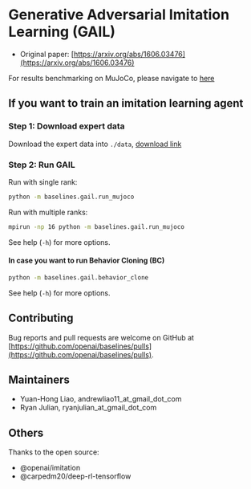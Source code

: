 # Generative Adversarial Imitation Learning \(GAIL\)

* Original paper: [https://arxiv.org/abs/1606.03476](https://arxiv.org/abs/1606.03476)

For results benchmarking on MuJoCo, please navigate to [here](result/gail-result.md)

## If you want to train an imitation learning agent

### Step 1: Download expert data

Download the expert data into `./data`, [download link](https://drive.google.com/drive/folders/1h3H4AY_ZBx08hz-Ct0Nxxus-V1melu1U?usp=sharing)

### Step 2: Run GAIL

Run with single rank:

```bash
python -m baselines.gail.run_mujoco
```

Run with multiple ranks:

```bash
mpirun -np 16 python -m baselines.gail.run_mujoco
```

See help \(`-h`\) for more options.

#### In case you want to run Behavior Cloning \(BC\)

```bash
python -m baselines.gail.behavior_clone
```

See help \(`-h`\) for more options.

## Contributing

Bug reports and pull requests are welcome on GitHub at [https://github.com/openai/baselines/pulls](https://github.com/openai/baselines/pulls).

## Maintainers

* Yuan-Hong Liao, andrewliao11\_at\_gmail\_dot\_com
* Ryan Julian, ryanjulian\_at\_gmail\_dot\_com

## Others

Thanks to the open source:

* @openai/imitation
* @carpedm20/deep-rl-tensorflow

